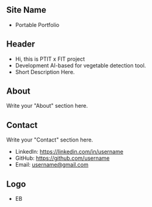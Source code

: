 ## Site Name

-  Portable Portfolio

## Header

-  Hi, this is PTIT x FIT project
-  Development AI-based for vegetable detection tool.
-  Short Description Here.

## About

Write your "About" section here.

## Contact

Write your "Contact" section here.

-  LinkedIn: https://linkedin.com/in/username
-  GitHub: https://github.com/username
-  Email: username@gmail.com

## Logo

-  EB
